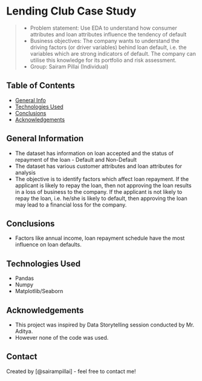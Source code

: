 # Lending Club Case Study
> - Problem statement: Use EDA to understand how consumer attributes and loan attributes influence the tendency of default
> - Business objectives: The company wants to understand the driving factors (or driver variables) behind loan default, i.e. the variables which are strong indicators of default. The company can utilise this knowledge for its portfolio and risk assessment.
> - Group: Sairam Pillai (Individual)


## Table of Contents
* [General Info](#general-information)
* [Technologies Used](#technologies-used)
* [Conclusions](#conclusions)
* [Acknowledgements](#acknowledgements)

<!-- You can include any other section that is pertinent to your problem -->

## General Information
- The dataset has information on loan accepted and the status of repayment of the loan - Default and Non-Default
- The dataset has various customer attributes and loan attributes for analysis
- The objective is to identify factors which affect loan repayment. If the applicant is likely to repay the loan, then not approving the loan results in a loss of business to the company. If the applicant is not likely to repay the loan, i.e. he/she is likely to default, then approving the loan may lead to a financial loss for the company.

<!-- You don't have to answer all the questions - just the ones relevant to your project. -->

## Conclusions
- Factors like annual income, loan repayment schedule have the most influence on loan defaults.

<!-- You don't have to answer all the questions - just the ones relevant to your project. -->


## Technologies Used
- Pandas
- Numpy
- Matplotlib/Seaborn

<!-- As the libraries versions keep on changing, it is recommended to mention the version of library used in this project -->

## Acknowledgements
- This project was inspired by Data Storytelling session conducted by Mr. Aditya. 
- However none of the code was used.


## Contact
Created by [@sairampillai] - feel free to contact me!


<!-- Optional -->
<!-- ## License -->
<!-- This project is open source and available under the [... License](). -->

<!-- You don't have to include all sections - just the one's relevant to your project -->